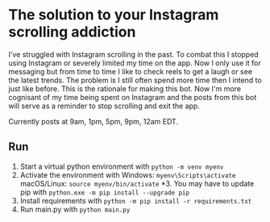 # The solution to your Instagram scrolling addiction
I've struggled with Instagram scrolling in the past. To combat this I stopped using Instagram or severely limited my time on the app. 
Now I only use it for messaging but from time to time I like to check reels to get a laugh or see the latest trends.
The problem is I still often spend more time then I intend to just like before. This is the rationale for making this bot. Now I'm more cognisant of my time being spent on Instagram and the posts from this bot will serve as a reminder to stop scrolling and exit the app. 

Currently posts at 9am, 1pm, 5pm, 9pm, 12am EDT.

## Run
1. Start a virtual python environment with `python -m venv myenv`
2. Activate the environment with 
      Windows:
        `myenv\Scripts\activate`
      macOS/Linux:
        `source myenv/bin/activate`
*3. You may have to update pip with `python.exe -m pip install --upgrade pip`
4. Install requirements with `python -m pip install -r requirements.txt`
5. Run main.py with `python main.py`
